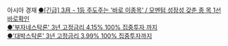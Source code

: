 
아시아 경재
<SPAN ID="ASIAE_TXTAD"><a href="http://www.x1.co.kr/ad/?seq=2097&link=H" target="_blank">●[긴급] 3月 - 1등 주도주는 &#039;바로 이종목&#039; / 모멘텀 성장성 갖춘 종
목 1선 바로확인</a><br /><a href="http://www.bujane.co.kr/" target="_blank">●&#039;부자네스탁론&#039; 3년 고정금리 4.15% 100% 집중투자
까지</a><br /><a href="http://www.daebakstock.co.kr/" target="_blank">●&#039;대박스탁론&#039; 3년 고정금리 3.99% 100% 집중투자까지</a></SPAN><br />